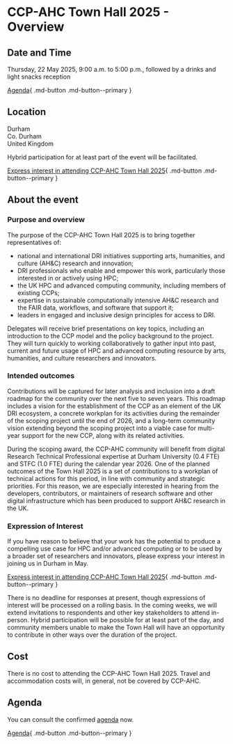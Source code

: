 # CCP-AHC Town Hall 2025 - Overview

## Date and Time

Thursday, 22 May 2025, 9:00 a.m. to 5:00 p.m., followed by a drinks and light snacks reception

[Agenda](./agenda.md){ .md-button .md-button--primary } 

## Location

Durham  
Co. Durham  
United Kingdom 

Hybrid participation for at least part of the event will be facilitated.

[Express interest in attending CCP-AHC Town Hall 2025](https://forms.office.com/e/YX2Wmw8RpP){ .md-button .md-button--primary } 

## About the event

### Purpose and overview

The purpose of the CCP-AHC Town Hall 2025 is to bring together representatives of:

-	national and international DRI initiatives supporting arts, humanities, and culture (AH&C) research and innovation;
-	DRI professionals who enable and empower this work, particularly those interested in or actively using HPC;
-	the UK HPC and advanced computing community, including members of existing CCPs;
-	expertise in sustainable computationally intensive AH&C research and the FAIR data, workflows, and software that support it;
-	leaders in engaged and inclusive design principles for access to DRI.

Delegates will receive brief presentations on key topics, including an introduction to the CCP model and the policy background to the project. They will turn quickly to working collaboratively to gather input into past, current and future usage of HPC and advanced computing resource by arts, humanities, and culture researchers and innovators. 

### Intended outcomes

Contributions will be captured for later analysis and inclusion into a draft roadmap for the community over the next five to seven years. This roadmap includes a vision for the establishment of the CCP as an element of the UK DRI ecosystem, a concrete workplan for its activities during the remainder of the scoping project until the end of 2026, and a long-term community vision extending beyond the scoping project into a viable case for multi-year support for the new CCP, along with its related activities.

During the scoping award, the CCP-AHC community will benefit from digital Research Technical Professional expertise at Durham University (0.4 FTE) and STFC (1.0 FTE) during the calendar year 2026. One of the planned outcomes of the Town Hall 2025 is a set of contributions to a workplan of technical actions for this period, in line with community and strategic priorities. For this reason, we are especially interested in hearing from the developers, contributors, or maintainers of research software and other digital infrastructure which has been produced to support AH&C research in the UK. 

### Expression of Interest

If you have reason to believe that your work has the potential to produce a compelling use case for HPC and/or advanced computing or to be used by a broader set of researchers and innovators, please express your interest in joining us in Durham in May.

[Express interest in attending CCP-AHC Town Hall 2025](https://forms.office.com/e/YX2Wmw8RpP){ .md-button .md-button--primary } 

There is no deadline for responses at present, though expressions of interest will be processed on a rolling basis. In the coming weeks, we will extend invitations to respondents and other key stakeholders to attend in-person. Hybrid participation will be possible for at least part of the day, and community members unable to make the Town Hall will have an opportunity to contribute in other ways over the duration of the project.

## Cost

There is no cost to attending the CCP-AHC Town Hall 2025. Travel and accommodation costs will, in general, not be covered by CCP-AHC. 

## Agenda

You can consult the confirmed [agenda](./agenda.md) now.

[Agenda](./agenda.md){ .md-button .md-button--primary } 
